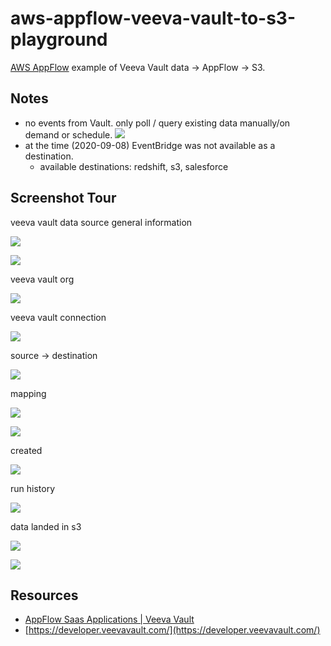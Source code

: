 # aws-appflow-veeva-vault-to-s3-playground

[AWS AppFlow](https://aws.amazon.com/appflow/) example of Veeva Vault data -> AppFlow -> S3.

## Notes

* no events from Vault.  only poll / query existing data manually/on demand or schedule.
    ![](https://www.evernote.com/l/AAF3BbJNMHdIaLNUl9hNZAHO8Zr3e7bSZ1MB/image.png)
* at the time (2020-09-08) EventBridge was not available as a destination.
  * available destinations: redshift, s3, salesforce

## Screenshot Tour

veeva vault data source general information

![](https://www.evernote.com/l/AAE4K0xTZj9ISLsONEom0QqFaIaMVLrjUnsB/image.png)

![](https://www.evernote.com/l/AAHUtXCllmhCcL9GDEM3niCGEzB9JgG-3OsB/image.png)

veeva vault org

![](https://www.evernote.com/l/AAGxHwv8cW9MeIDr3Cz9Duqg7wr5Oj6ukrkB/image.png)


veeva vault connection

![](https://www.evernote.com/l/AAHRq_vW-vNLlIsvbObynfHTqtZdZz1Q1gAB/image.png)

source -> destination

![](https://www.evernote.com/l/AAFCvNEVU0BN-YZKQZibgPJBqJzrMcfs0LEB/image.png)

mapping

![](https://www.evernote.com/l/AAFUFvxxDcVJJLSOtBohXBcELSRI6VQrC7cB/image.png)

![](https://www.evernote.com/l/AAGCQd2v2sVAe4sOxBweWzz-O6iZdj93ENYB/image.png)

created

![](https://www.evernote.com/l/AAHfQEEVKGFNVbg_ir7aBoxYBVwjhYcpDZkB/image.png)


run history

![](https://www.evernote.com/l/AAEW45w_DDJIgbJm_ucY-uMGAxoohGZ8AwwB/image.png)

data landed in s3

![](https://www.evernote.com/l/AAE_dm6okTFHs6TCPnRfFcmAdBo-yIVHs7YB/image.png)

![](https://www.evernote.com/l/AAFejlfQEE1J1LfEmGJ-hra2Tn3FRWgKzVsB/image.png)

## Resources

* [AppFlow Saas Applications | Veeva Vault](https://aws.amazon.com/appflow/integrations/#Veeva)
* [https://developer.veevavault.com/](https://developer.veevavault.com/)